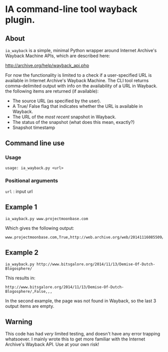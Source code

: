 # IA command-line tool wayback plugin.

## About
`ia_wayback` is a simple, minimal Python wrapper around Internet Archive's Wayback Machine APIs, which are described here:

<http://archive.org/help/wayback_api.php>

For now the functionality is limited to a check if a user-specified URL is available in Internet Archive's Wayback Machine. The CLI tool returns comma-delimited output with info on the availability of a URL in Wayback. the following items are returned (if available):

* The source URL (as specified by the user).
* A True/ False flag that indicates whether the URL is available in Wayback.
* The URL of the *most recent* snapshot in Wayback.
* The status of the snapshot (what does this mean, exactly?)
* Snapshot timestamp

## Command line use

### Usage

    usage: ia_wayback.py <url>

### Positional arguments

`url` : input url

## Example 1

    ia_wayback.py www.projectmoonbase.com

Which gives the following output:

    www.projectmoonbase.com,True,http://web.archive.org/web/20141116085509/http://www.projectmoonbase.com/,200,20141116085509

## Example 2

    ia_wayback.py http://www.bitsgalore.org/2014/11/13/Demise-Of-Dutch-Blogosphere/

This results in:

    http://www.bitsgalore.org/2014/11/13/Demise-Of-Dutch-Blogosphere/,False,,,

In the second example, the page was not found in Wayback, so the last 3 output items are empty.

## Warning

This code has had *very* limited testing, and doesn't have any error trapping whatsoever. I mainly wrote this to get more familiar with the Internet Archive's Wayback API. Use at your own risk!
 
